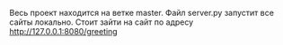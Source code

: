 Весь проект находится на ветке master.
Файл server.py запустит все сайты локально.
Стоит зайти на сайт по адресу http://127.0.0.1:8080/greeting
